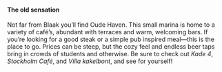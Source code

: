 #### The old sensation

Not far from Blaak you’ll find Oude Haven. This small marina is home to a variety of café’s, abundant with terraces and warm, welcoming bars. If you’re looking for a good steak or a simple pub inspired meal—this is the place to go. Prices can be steep, but the cozy feel and endless beer taps bring in crowds of students and otherwise. Be sure to check out _Kade 4_, _Stockholm Café_, and _Villa kakelbont_, and see for yourself!

